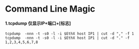 # Command Line Magic

#### 1.tcpdump 仅显示IP+端口+[标志]
```
tcpdump  -nnn -t -s0 -l -i $EthX host IP1 | cut -d "," -f 1
tcpdump  -nnn -t -s0 -l -i $EthX host IP1 | cut -d "." -f 1,2,3,4,5,6,7,8
```
